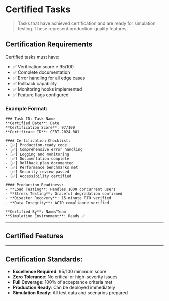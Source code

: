 # Certified Tasks

> Tasks that have achieved certification and are ready for simulation testing. These represent production-quality features.

## Certification Requirements

Certified tasks must have:
- ✅ Verification score ≥ 95/100
- ✅ Complete documentation
- ✅ Error handling for all edge cases
- ✅ Rollback capability
- ✅ Monitoring hooks implemented
- ✅ Feature flags configured

### Example Format:
```
### Task ID: Task Name
**Certified Date**: Date
**Certification Score**: 97/100
**Certificate ID**: CERT-2024-001

#### Certification Checklist:
- [✅] Production-ready code
- [✅] Comprehensive error handling
- [✅] Logging and monitoring
- [✅] Documentation complete
- [✅] Rollback plan documented
- [✅] Performance benchmarks met
- [✅] Security review passed
- [✅] Accessibility certified

#### Production Readiness:
- **Load Testing**: Handles 1000 concurrent users
- **Stress Testing**: Graceful degradation confirmed
- **Disaster Recovery**: 15-minute RTO verified
- **Data Integrity**: ACID compliance verified

**Certified By**: Name/Team
**Simulation Environment**: Ready ✅
```

---

## Certified Features

<!-- Tasks will be moved here from Verified Tasks after certification -->

---

## Certification Standards:
- **Excellence Required**: 95/100 minimum score
- **Zero Tolerance**: No critical or high-severity issues
- **Full Coverage**: 100% of acceptance criteria met
- **Production Ready**: Can be deployed immediately
- **Simulation Ready**: All test data and scenarios prepared